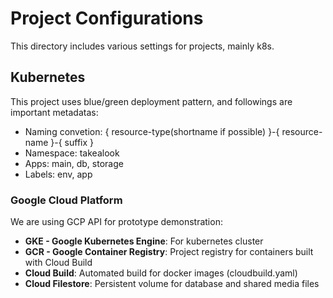 # Project Configurations
This directory includes various settings for projects, mainly k8s.

## Kubernetes
This project uses blue/green deployment pattern, and followings are important metadatas:

* Naming convetion: { resource-type(shortname if possible) }-{ resource-name }-{ suffix }
* Namespace: takealook
* Apps: main, db, storage
* Labels: env, app

### Google Cloud Platform
We are using GCP API for prototype demonstration:

* <b>GKE - Google Kubernetes Engine</b>: For kubernetes cluster
* <b>GCR - Google Container Registry</b>: Project registry for containers built with Cloud Build
* <b>Cloud Build</b>: Automated build for docker images (cloudbuild.yaml)
* <b>Cloud Filestore</b>: Persistent volume for database and shared media files
